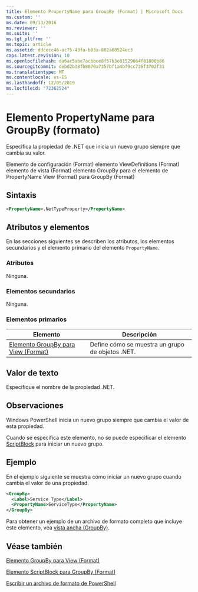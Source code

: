 ```yaml
---
title: Elemento PropertyName para GroupBy (Format) | Microsoft Docs
ms.custom: ''
ms.date: 09/13/2016
ms.reviewer: ''
ms.suite: ''
ms.tgt_pltfrm: ''
ms.topic: article
ms.assetid: ddcecc46-ac75-43fa-b03a-802a68524ec3
caps.latest.revision: 10
ms.openlocfilehash: da6ac5abe7acbbee8f57b3e81529664f81800b86
ms.sourcegitcommit: debd2b38fb8070a7357bf1a4bf9cc736f3702f31
ms.translationtype: MT
ms.contentlocale: es-ES
ms.lasthandoff: 12/05/2019
ms.locfileid: "72362524"
---
```

# <a name="propertyname-element-for-groupby-format"></a>Elemento PropertyName para GroupBy (formato)

Especifica la propiedad de .NET que inicia un nuevo grupo siempre que cambia su valor.

Elemento de configuración (Format) elemento ViewDefinitions (Format) elemento de vista (Format) elemento GroupBy para el elemento de PropertyName View (Format) para GroupBy (Format)

## <a name="syntax"></a>Sintaxis

```xml
<PropertyName>.NetTypeProperty</PropertyName>
```

## <a name="attributes-and-elements"></a>Atributos y elementos

En las secciones siguientes se describen los atributos, los elementos secundarios y el elemento primario del elemento `PropertyName`.

### <a name="attributes"></a>Atributos

Ninguna.

### <a name="child-elements"></a>Elementos secundarios

Ninguna.

### <a name="parent-elements"></a>Elementos primarios

|Elemento|Descripción|
|-------------|-----------------|
|[Elemento GroupBy para View (Format)](./groupby-element-for-view-format.md)|Define cómo se muestra un grupo de objetos .NET.|

## <a name="text-value"></a>Valor de texto

Especifique el nombre de la propiedad .NET.

## <a name="remarks"></a>Observaciones

Windows PowerShell inicia un nuevo grupo siempre que cambia el valor de esta propiedad.

Cuando se especifica este elemento, no se puede especificar el elemento [ScriptBlock](./scriptblock-element-for-groupby-format.md) para iniciar un nuevo grupo.

## <a name="example"></a>Ejemplo

En el ejemplo siguiente se muestra cómo iniciar un nuevo grupo cuando cambia el valor de una propiedad.

```xml
<GroupBy>
  <Label>Service Type</Label>
  <PropertyName>ServiceType</PropertyName>
</GroupBy>

```

Para obtener un ejemplo de un archivo de formato completo que incluye este elemento, vea [vista ancha (GroupBy)](./wide-view-groupby.md).

## <a name="see-also"></a>Véase también

[Elemento GroupBy para View (Format)](./groupby-element-for-view-format.md)

[Elemento ScriptBlock para GroupBy (Format)](./scriptblock-element-for-groupby-format.md)

[Escribir un archivo de formato de PowerShell](./writing-a-powershell-formatting-file.md)
